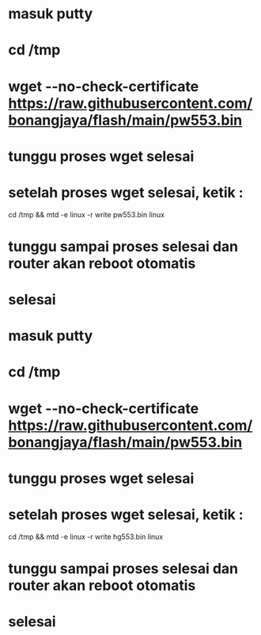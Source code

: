 # masuk putty
# 
# cd /tmp
# wget --no-check-certificate https://raw.githubusercontent.com/bonangjaya/flash/main/pw553.bin
# tunggu proses wget selesai
# setelah proses wget selesai, ketik :
  cd /tmp && mtd -e linux -r write pw553.bin linux
# tunggu sampai proses selesai dan router akan reboot otomatis
# selesai


# masuk putty
# 
# cd /tmp
# wget --no-check-certificate https://raw.githubusercontent.com/bonangjaya/flash/main/pw553.bin
# tunggu proses wget selesai
# setelah proses wget selesai, ketik :
  cd /tmp && mtd -e linux -r write hg553.bin linux
  
# tunggu sampai proses selesai dan router akan reboot otomatis
# selesai
